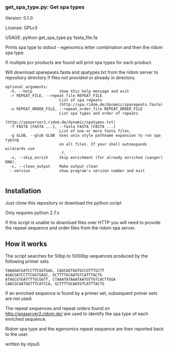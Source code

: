 ### get_spa_type.py: Get spa types

Version: 0.1.0

License: GPLv3

USAGE: python get_spa_type.py fasta_file.fa

Prints spa type to stdout - egenomics letter combination and then the ridom spa type.

If multiple pcr products are found will print spa types for each product.

Will download sparepeats.fasta and spatypes.txt from the ridom server to repository directory if files not provided or already in directory.
```
optional arguments:
  -h, --help            show this help message and exit
  -r REPEAT_FILE, --repeat_file REPEAT_FILE
                        List of spa repeats
                        (http://spa.ridom.de/dynamic/sparepeats.fasta)
  -o REPEAT_ORDER_FILE, --repeat_order_file REPEAT_ORDER_FILE
                        List spa types and order of repeats
                        (http://spaserver2.ridom.de/dynamic/spatypes.txt)
  -f FASTA [FASTA ...], --fasta FASTA [FASTA ...]
                        List of one or more fasta files.
  -g GLOB, --glob GLOB  Uses unix style pathname expansion to run spa typing
                        on all files. If your shell autoexpands wildcards use
                        -f.
  -s, --skip_enrich     Skip enrichment (for already enriched (sanger) DNA).
  -c, --clean_output    Make output clean
  --version             show program's version number and exit


```

## Installation
Just clone this repository or download the python script

Only requires python 2.7.x

If this script is unable to download files over HTTP you will need to provide the repeat sequence and order files from the ridom spa server.


## How it works

The script searches for 50bp to 5000bp sequences produced by the following primer sets
```
TAAAGACGATCCTTCGGTGAG, CAGCAGTAGTGCCGTTTGCTT
AGACGATCCTTCGGTGAGC, GCTTTTGCAATGTCATTTACTG
ATAGCGTGATTTTGCGGTT, CTAAATATAAATAATGTTGTCACTTGGA
CAACGCAATGGTTTCATCCA, GCTTTTGCAATGTCATTTACTG
```

If an enriched sequence is found by a primer set, subsequent primer sets are not used.

The repeat sequences and repeat orders found on http://spaserver2.ridom.de/ are used to identify the spa type of each enriched sequence.

Ridom spa type and the egenomics repeat sequence are then reported back to the user.



written by mjsull.
